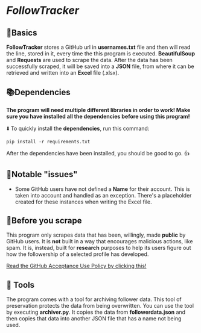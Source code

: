 # ***FollowTracker***

📰Basics
---
**FollowTracker** stores a GitHub url in **usernames.txt** file and then will read the line, stored in it, every 
time the this program is executed. **BeautifulSoup** and **Requests** are used to scrape the data. After 
the data has been successfully scraped, it will be saved into a **JSON** file, from where it can be retrieved
and written into an **Excel** file (.xlsx).

📚Dependencies
---
**The program will need multiple different libraries in order to work! Make sure you have installed all
the dependencies before using this program!**

⬇️ To quickly install the **dependencies**, run this command:

```pip install -r requirements.txt```

After the dependencies have been installed, you should be good to go. 👍

📣Notable "issues"
---
* Some GitHub users have not defined a **Name** for their account. This is taken into account and handled as
  an exception. There's a placeholder created for these instances when writing the Excel file.

🚯Before you scrape
---
This program only scrapes data that has been, willingly, made **public** by GitHub users. It is **not** built in
a way that encourages malicious actions, like spam. It is, instead, built for **research** purposes to help its
users figure out how the followership of a selected profile has developed.

[Read the GitHub Acceptance Use Policy by clicking this!](https://docs.github.com/en/site-policy/acceptable-use-policies/github-acceptable-use-policies)

🔧 Tools
---
The program comes with a tool for archiving follower data. This tool of preservation protects the data from being
overwritten. You can use the tool by executing **archiver.py**. It copies the data from **followerdata.json** and
then copies that data into another JSON file that has a name not being used.
